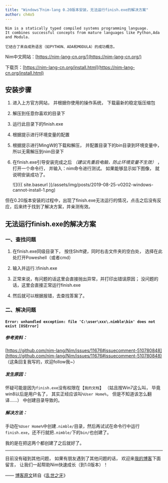 ```yaml
---
title: "Windows下nim-lang 0.20版本安装，无法运行finish.exe的解决方案"
author: ch4o5
---
```


    Nim is a statically typed compiled systems programming language. 
    It combines successful concepts from mature languages like Python,Ada and Modula.

    它结合了来自成熟语言（如PYTHON、ADA和MODULA）的成功概念。

Nim中文网站：[https://nim-lang-cn.org/](https://nim-lang-cn.org/)

下载页：[https://nim-lang-cn.org/install.html](https://nim-lang-cn.org/install.html)

## 安装步骤

1. 进入上方官方网站，
并根据你使用的操作系统，
下载最新的稳定版压缩包

2. 解压到任意你喜欢的目录下

3. 运行此目录下的finish.exe

4. 根据提示进行环境变量的配置

5. 根据提示进行MingW的下载和解压，
并配置目录下的bin目录到环境变量中，
所以无需解压到nim目录下

6. 在finish.exe引导安装完成之后 *（建议先重启电脑，防止环境变量不生效）* ，
打开一个命令行，
并输入：nim命令进行测试。
如果能够显示如下图像，
就说明安装成功了。

    ![]({{ site.baseurl }}/assets/img/posts/2019-08-25-v0202-windows-cannot-install-1.png)

但在0.20版本安装的过程中，出现了finish.exe无法运行的情况，点击之后没有反应，后来终于找到了解决方案，并亲测有效。

## 无法运行finish.exe的解决方案

### 一、查找问题

1. 在finish.exe同级目录下，
按住Shift键，同时右击文件夹的空白处，
选择在此处打开Poweshell（或者cmd）

2. 输入并运行.\finish.exe

3. 正常来说，有问题的话这里会直接抛出异常，并打印出错误原因；
没问题的话，这里会直接正常运行finish.exe

4. 然后就可以根据报错，去查找答案了。

### 二、解决问题
#### `Error: unhandled exception: file 'C:\user\xxx\.nimble\bin' does not exist [OSError]`

##### 参考资料：

[https://github.com/nim-lang/Nim/issues/11676#issuecomment-510780848](https://github.com/nim-lang/Nim/issues/11676#issuecomment-510780848) （这条回复我写的，欢迎follow我~）

##### 发生原因：
怀疑可能是因为`finish.exe`没有权限在【`我的文档`】
（姑且按Win7这么叫，
毕竟win8以后是用户名了，
其实正经应该叫`%User Home%`，
但是不知道该怎么翻译……）
中创建目录导致的。

##### 解决方法：
手动在`%User Home%`中创建`.nimble/`目录，然后再试试在命令行中运行`finish.exe`，还不行就把`.nimble/`下的`bin/`也创建了。

我的是在把这两个都创建了之后就好了。

---

目前没有碰到其他问题，
如果有朋友遇到了其他问题的话，
欢迎来[我的博客](https://blog.doylee.cn/)下面留言，
让我们一起帮助Nim快速成长（到1.0版本）！

    
 —— [博客原文](https://blog.doylee.cn/win-install-nim/)转自《[乱世之牙](https://blog.doylee.cn/)》
